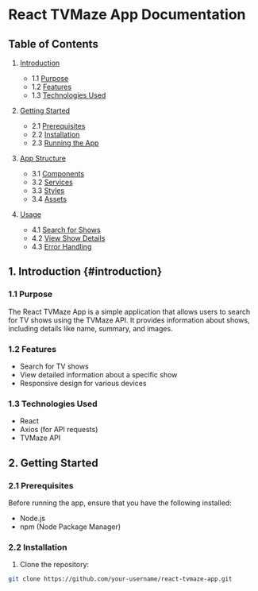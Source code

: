 # React TVMaze App Documentation

## Table of Contents

1. [Introduction](#introduction)
    - 1.1 [Purpose](#purpose)
    - 1.2 [Features](#features)
    - 1.3 [Technologies Used](#technologies-used)

2. [Getting Started](#getting-started)
    - 2.1 [Prerequisites](#prerequisites)
    - 2.2 [Installation](#installation)
    - 2.3 [Running the App](#running-the-app)

3. [App Structure](#app-structure)
    - 3.1 [Components](#components)
    - 3.2 [Services](#services)
    - 3.3 [Styles](#styles)
    - 3.4 [Assets](#assets)

4. [Usage](#usage)
    - 4.1 [Search for Shows](#search-for-shows)
    - 4.2 [View Show Details](#view-show-details)
    - 4.3 [Error Handling](#error-handling)


## 1. Introduction {#introduction} 

### 1.1 Purpose

The React TVMaze App is a simple application that allows users to search for TV shows using the TVMaze API. It provides information about shows, including details like name, summary, and images.

### 1.2 Features

- Search for TV shows
- View detailed information about a specific show
- Responsive design for various devices

### 1.3 Technologies Used

- React
- Axios (for API requests)
- TVMaze API

## 2. Getting Started

### 2.1 Prerequisites

Before running the app, ensure that you have the following installed:

- Node.js
- npm (Node Package Manager)

### 2.2 Installation

1. Clone the repository:

```bash
git clone https://github.com/your-username/react-tvmaze-app.git
